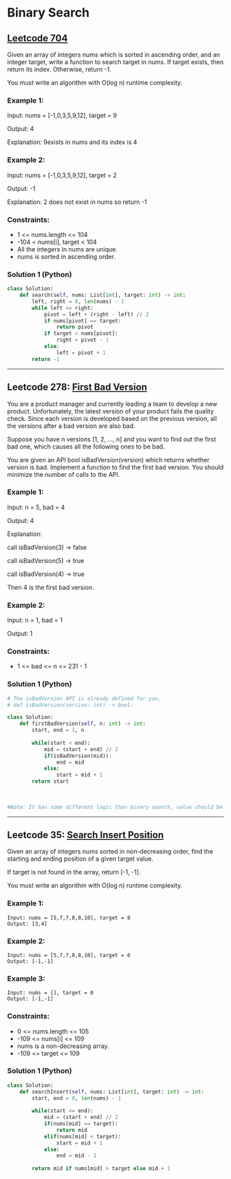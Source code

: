 # Binary Search

## <a href="https://leetcode.com/problems/first-bad-version/" target="_blank">Leetcode 704</a>

Given an array of integers nums which is sorted in ascending order, and an integer target, write a function to search target in nums. If target exists, then return its index. Otherwise, return -1.

You must write an algorithm with O(log n) runtime complexity.

 

### Example 1:

Input: nums = [-1,0,3,5,9,12], target = 9

Output: 4

Explanation: 9exists in nums and its index is 4

### Example 2:

Input: nums = [-1,0,3,5,9,12], target = 2

Output: -1

Explanation: 2 does not exist in nums so return -1
 

### Constraints:

* 1 <= nums.length <= 104
* -104 < nums[i], target < 104
* All the integers in nums are unique.
* nums is sorted in ascending order.


### Solution 1 (Python)

```python
class Solution:
    def search(self, nums: List[int], target: int) -> int:
        left, right = 0, len(nums) - 1
        while left <= right:
            pivot = left + (right - left) // 2
            if nums[pivot] == target:
                return pivot
            if target < nums[pivot]:
                right = pivot - 1
            else:
                left = pivot + 1
        return -1
```

---------

## Leetcode 278: <a href="https://leetcode.com/problems/first-bad-version/" target="_blank">First Bad Version</a>

You are a product manager and currently leading a team to develop a new product. Unfortunately, the latest version of your product fails the quality check. Since each version is developed based on the previous version, all the versions after a bad version are also bad.

Suppose you have n versions [1, 2, ..., n] and you want to find out the first bad one, which causes all the following ones to be bad.

You are given an API bool isBadVersion(version) which returns whether version is bad. Implement a function to find the first bad version. You should minimize the number of calls to the API.

 

### Example 1:

Input: n = 5, bad = 4

Output: 4

Explanation:

call isBadVersion(3) -> false

call isBadVersion(5) -> true

call isBadVersion(4) -> true

Then 4 is the first bad version.

### Example 2:

Input: n = 1, bad = 1

Output: 1
 

### Constraints:

* 1 <= bad <= n <= 231 - 1 

### Solution 1 (Python)

```python
# The isBadVersion API is already defined for you.
# def isBadVersion(version: int) -> bool:

class Solution:
    def firstBadVersion(self, n: int) -> int:
        start, end = 1, n
        
        while(start < end):
            mid = (start + end) // 2
            if(isBadVersion(mid)):
                end = mid
            else:
                start = mid + 1
        return start
    
    
    
#Note: It has some different logic than binary search, value should be checked
```
------

## Leetcode 35: [Search Insert Position](https://leetcode.com/problems/search-insert-position/)

Given an array of integers nums sorted in non-decreasing order, find the starting and ending position of a given target value.

If target is not found in the array, return [-1, -1].

You must write an algorithm with O(log n) runtime complexity.

 

### Example 1:

    Input: nums = [5,7,7,8,8,10], target = 8
    Output: [3,4]
### Example 2:

    Input: nums = [5,7,7,8,8,10], target = 6
    Output: [-1,-1]
### Example 3:

    Input: nums = [], target = 0
    Output: [-1,-1]
 

### Constraints:

* 0 <= nums.length <= 105
* -109 <= nums[i] <= 109
* nums is a non-decreasing array.
* -109 <= target <= 109

### Solution 1 (Python)
```python
class Solution:
    def searchInsert(self, nums: List[int], target: int) -> int:
        start, end = 0, len(nums) - 1
        
        while(start <= end):
            mid = (start + end) // 2
            if(nums[mid] == target):
                return mid
            elif(nums[mid] < target):
                start = mid + 1
            else:
                end = mid - 1
                
        return mid if nums[mid] > target else mid + 1
```

